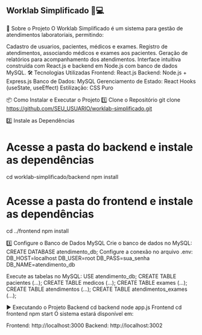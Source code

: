 ## Worklab Simplificado 🏥💻
🚀 Sobre o Projeto
O Worklab Simplificado é um sistema para gestão de atendimentos laboratoriais, permitindo:

Cadastro de usuarios, pacientes, médicos e exames.
Registro de atendimentos, associando médicos e exames aos pacientes.
Geração de relatórios para acompanhamento dos atendimentos.
Interface intuitiva construída com React.js e backend em Node.js com banco de dados MySQL.
🛠 Tecnologias Utilizadas
Frontend: React.js
Backend: Node.js + Express.js
Banco de Dados: MySQL
Gerenciamento de Estado: React Hooks (useState, useEffect)
Estilização: CSS Puro


📦 Como Instalar e Executar o Projeto
1️⃣ Clone o Repositório
git clone https://github.com/SEU_USUARIO/worklab-simplificado.git

2️⃣ Instale as Dependências
# Acesse a pasta do backend e instale as dependências
cd worklab-simplificado/backend
npm install

# Acesse a pasta do frontend e instale as dependências
cd ../frontend
npm install


3️⃣ Configure o Banco de Dados MySQL
Crie o banco de dados no MySQL:
CREATE DATABASE atendimento_db;
Configure a conexão no arquivo .env:
DB_HOST=localhost
DB_USER=root
DB_PASS=sua_senha
DB_NAME=atendimento_db


Execute as tabelas no MySQL:
USE atendimento_db;
CREATE TABLE pacientes (...);
CREATE TABLE medicos (...);
CREATE TABLE exames (...);
CREATE TABLE atendimentos (...);
CREATE TABLE atendimentos_exames (...);


▶️ Executando o Projeto
Backend
cd backend
node app.js
Frontend
cd frontend
npm start
O sistema estará disponível em:

Frontend: http://localhost:3000
Backend: http://localhost:3002
